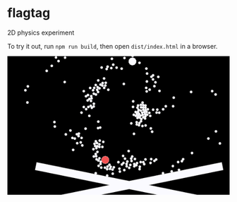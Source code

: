 # flagtag
2D physics experiment

To try it out, run `npm run build`, then open `dist/index.html` in a browser.

![Screenshot](flagtag-2017-08-16.png?raw=true)

